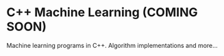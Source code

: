 # C++ Machine Learning (COMING SOON)
Machine learning programs in C++. Algorithm implementations and more...   
